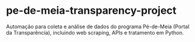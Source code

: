 # pe-de-meia-transparency-project
Automação para coleta e análise de dados do programa Pé-de-Meia (Portal da Transparência), incluindo web scraping, APIs e tratamento em Python.
